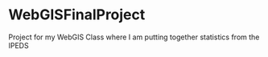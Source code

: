 # WebGISFinalProject
Project for my WebGIS Class where I am putting together statistics from the IPEDS
